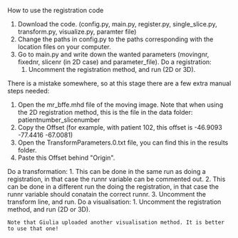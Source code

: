 How to use the registration code

1. Download the code. (config.py, main.py, register.py, single_slice.py, transform.py, visualize.py, paramter file)
2. Change the paths in config.py to the paths corresponding with the location files on your computer.
3. Go to main.py and write down the wanted parameters (movingnr, fixednr, slicenr (in 2D case) and parameter_file).
  Do a registration:
    1. Uncomment the registration method, and run (2D or 3D).
    
There is a mistake somewhere, so at this stage there are a few extra manual steps needed:
  1. Open the mr_bffe.mhd file of the moving image. Note that when using the 2D registration method, this is the file in the data folder: patientnumber_slicenumber
  2. Copy the Offset (for example, with patient 102, this offset is -46.9093 -77.4416 -67.0081)
  3. Open the TransformParameters.0.txt file, you can find this in the results folder.
  4. Paste this Offset behind "Origin".    
    
  Do a transformation:
    1. This can be done in the same run as doing a registration, in that case the runnr variable can be commented out.
    2. This can be done in a different run the doing the registration, in that case the runnr variable should conatain the correct runnr.
    3. Uncomment the transform line, and run.
  Do a visualisation:
    1. Uncomment the registration method, and run (2D or 3D).
    
    Note that Giulia uploaded another visualisation method. It is better to use that one! 
